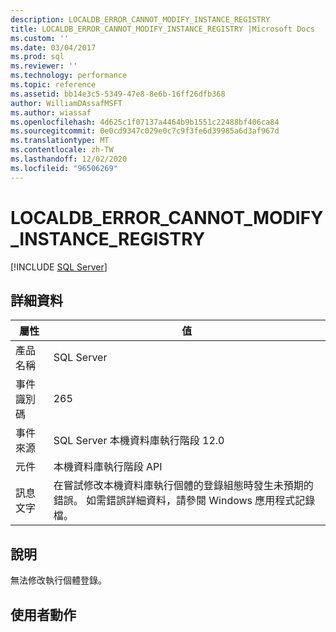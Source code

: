 ```yaml
---
description: LOCALDB_ERROR_CANNOT_MODIFY_INSTANCE_REGISTRY
title: LOCALDB_ERROR_CANNOT_MODIFY_INSTANCE_REGISTRY |Microsoft Docs
ms.custom: ''
ms.date: 03/04/2017
ms.prod: sql
ms.reviewer: ''
ms.technology: performance
ms.topic: reference
ms.assetid: bb14e3c5-5349-47e8-8e6b-16ff26dfb368
author: WilliamDAssafMSFT
ms.author: wiassaf
ms.openlocfilehash: 4d625c1f07137a4464b9b1551c22488bf406ca84
ms.sourcegitcommit: 0e0cd9347c029e0c7c9f3fe6d39985a6d3af967d
ms.translationtype: MT
ms.contentlocale: zh-TW
ms.lasthandoff: 12/02/2020
ms.locfileid: "96506269"
---
```

# <a name="localdb_error_cannot_modify_instance_registry"></a>LOCALDB_ERROR_CANNOT_MODIFY_INSTANCE_REGISTRY
 [!INCLUDE [SQL Server](../../includes/applies-to-version/sqlserver.md)]
    
## <a name="details"></a>詳細資料  
  
| 屬性 | 值 |
| --------- | ----- |
|產品名稱|SQL Server|  
|事件識別碼|265|  
|事件來源|SQL Server 本機資料庫執行階段 12.0|  
|元件|本機資料庫執行階段 API|  
|訊息文字|在嘗試修改本機資料庫執行個體的登錄組態時發生未預期的錯誤。 如需錯誤詳細資料，請參閱 Windows 應用程式記錄檔。|  
  
## <a name="explanation"></a>說明  
 無法修改執行個體登錄。  
  
## <a name="user-action"></a>使用者動作  
  

